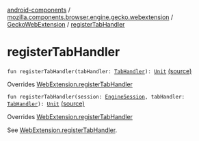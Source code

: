 [android-components](../../index.md) / [mozilla.components.browser.engine.gecko.webextension](../index.md) / [GeckoWebExtension](index.md) / [registerTabHandler](./register-tab-handler.md)

# registerTabHandler

`fun registerTabHandler(tabHandler: `[`TabHandler`](../../mozilla.components.concept.engine.webextension/-tab-handler/index.md)`): `[`Unit`](https://kotlinlang.org/api/latest/jvm/stdlib/kotlin/-unit/index.html) [(source)](https://github.com/mozilla-mobile/android-components/blob/master/components/browser/engine-gecko-beta/src/main/java/mozilla/components/browser/engine/gecko/webextension/GeckoWebExtension.kt#L251)

Overrides [WebExtension.registerTabHandler](../../mozilla.components.concept.engine.webextension/-web-extension/register-tab-handler.md)


`fun registerTabHandler(session: `[`EngineSession`](../../mozilla.components.concept.engine/-engine-session/index.md)`, tabHandler: `[`TabHandler`](../../mozilla.components.concept.engine.webextension/-tab-handler/index.md)`): `[`Unit`](https://kotlinlang.org/api/latest/jvm/stdlib/kotlin/-unit/index.html) [(source)](https://github.com/mozilla-mobile/android-components/blob/master/components/browser/engine-gecko-beta/src/main/java/mozilla/components/browser/engine/gecko/webextension/GeckoWebExtension.kt#L288)

Overrides [WebExtension.registerTabHandler](../../mozilla.components.concept.engine.webextension/-web-extension/register-tab-handler.md)

See [WebExtension.registerTabHandler](../../mozilla.components.concept.engine.webextension/-web-extension/register-tab-handler.md).

